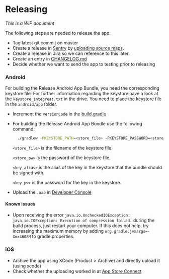 # Releasing

*This is a WIP document*

The following steps are needed to release the app:

* Tag latest git commit on master
* Create a release in [Sentry](https://sentry.integreat-app.de) by [uploading source maps](05-error-reporting.md).
* Create a release in Jira so we can reference to this later.
* Create an entry in [CHANGELOG.md](../CHANGELOG.md)
* Decide whether we want to send the app to testing prior to releasing

### Android
For building the Release Android App Bundle, you need the corresponding keystore file:
For further information regarding the keystore have a look at the `keystore_integreat.txt` in the drive.
You need to place the keystore file in the `android/app` folder.

* Increment the `versionCode` in the [build.gradle](../android/app/build.gradle)
* For building the Release Android App Bundle use the following command:
  ```bash
    ./gradlew -PKEYSTORE_PATH=<store_file> -PKEYSTORE_PASSWORD=<store_pw> -PKEYSTORE_KEY_ALIAS=<key_alias> -PKEYSTORE_KEY_PASSWORD=<key_pw> bundleRelease
  ```

  `<store_file>` is the filename of the keystore file.

  `<store_pw>` is the password of the keystore file.

  `<key_alias>` is the alias of the key in the keystore that the bundle should be signed with.

  `<key_pw>` is the password for the key in the keystore.

* Upload the `.aab` in [Developer Console](https://play.google.com/apps/publish/)

#### Known issues
* Upon receiving the error `java.io.UncheckedIOException: java.io.IOException: Execution of compression failed.` during the build process, just restart your computer.
  If this does not help, try increasing the maximum memory by adding `org.gradle.jvmargs=-Xmx4608M` to gradle.properties.

### iOS

* Archive the app using XCode (Product > Archive) and directly upload it (using xcode)
* Check whether the uploading worked in at [App Store Connect](https://appstoreconnect.apple.com/)

